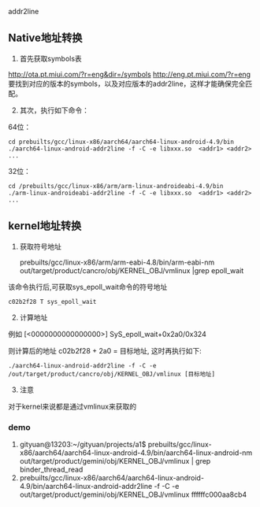 

addr2line

## Native地址转换

1. 首先获取symbols表

http://ota.pt.miui.com/?r=eng&dir=/symbols
http://eng.pt.miui.com/?r=eng
要找到对应的版本的symbols，以及对应版本的addr2line，这样才能确保完全匹配。

2. 其次，执行如下命令：

64位：

    cd prebuilts/gcc/linux-x86/aarch64/aarch64-linux-android-4.9/bin
    ./aarch64-linux-android-addr2line -f -C -e libxxx.so  <addr1> <addr2> ...


32位：

    cd /prebuilts/gcc/linux-x86/arm/arm-linux-androideabi-4.9/bin
    ./arm-linux-androideabi-addr2line -f -C -e libxxx.so  <addr1> <addr2> ...


## kernel地址转换


1. 获取符号地址

    prebuilts/gcc/linux-x86/arm/arm-eabi-4.8/bin/arm-eabi-nm  out/target/product/cancro/obj/KERNEL_OBJ/vmlinux |grep epoll_wait

该命令执行后,可获取sys_epoll_wait命令的符号地址

    c02b2f28 T sys_epoll_wait


2. 计算地址

例如 [<0000000000000000>] SyS_epoll_wait+0x2a0/0x324

则计算后的地址 c02b2f28 + 2a0 = 目标地址, 这时再执行如下:

    ./aarch64-linux-android-addr2line -f -C -e /out/target/product/cancro/obj/KERNEL_OBJ/vmlinux [目标地址]

3. 注意

对于kernel来说都是通过vmlinux来获取的


### demo

1. gityuan@13203:~/gityuan/projects/a1$ prebuilts/gcc/linux-x86/aarch64/aarch64-linux-android-4.9/bin/aarch64-linux-android-nm out/target/product/gemini/obj/KERNEL_OBJ/vmlinux | grep binder_thread_read
2. prebuilts/gcc/linux-x86/aarch64/aarch64-linux-android-4.9/bin/aarch64-linux-android-addr2line -f -C -e out/target/product/gemini/obj/KERNEL_OBJ/vmlinux ffffffc000aa8cb4
